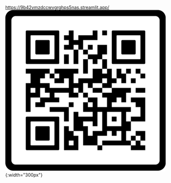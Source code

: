 https://9b42vmzdccwvgrghps5nas.streamlit.app/ 
![QR code wepapps](https://raw.githubusercontent.com/NgoQue/yolov5-streamlit-app/main/Data_dielectric_function/QRcode.png){:width="300px"}
